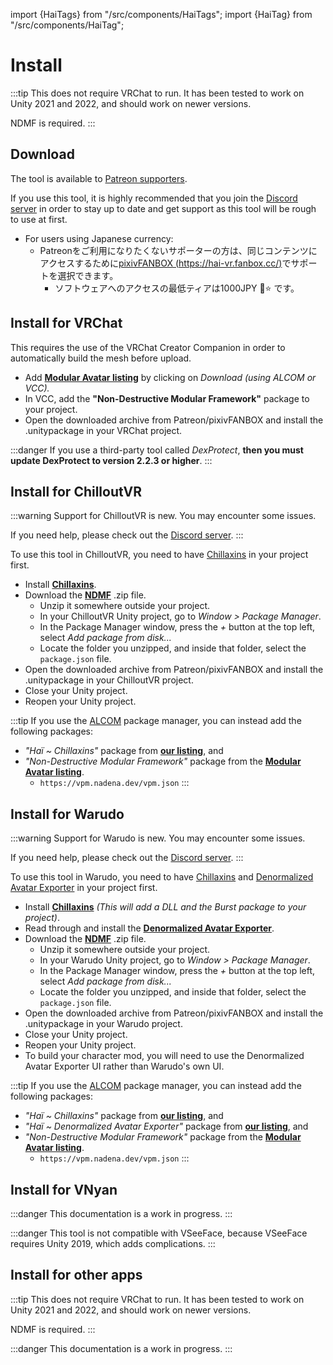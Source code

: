 ﻿---
sidebar_position: 1
---
import {HaiTags} from "/src/components/HaiTags";
import {HaiTag} from "/src/components/HaiTag";

# Install

:::tip
This does not require VRChat to run. It has been tested to work on Unity 2021 and 2022, and should work on newer versions.

NDMF is required.
:::

## Download

The tool is available to [Patreon supporters](https://www.patreon.com/vr_hai).

If you use this tool, it is highly recommended that you join the [Discord server](https://discord.com/invite/58fWAUTYF8) in order to stay up to date and get support as this tool will be rough to use at first.

- For users using Japanese currency:
    - Patreonをご利用になりたくないサポーターの方は、同じコンテンツにアクセスするために[pixivFANBOX (https://hai-vr.fanbox.cc/)](https://hai-vr.fanbox.cc/)でサポートを選択できます。
        - ソフトウェアへのアクセスの最低ティアは1000JPY 🌙⭐ です。

## Install for VRChat

<HaiTags>
<HaiTag requiresVRChat={true} />
</HaiTags>

This requires the use of the VRChat Creator Companion in order to automatically build the mesh before upload.

- Add **[Modular Avatar listing](https://modular-avatar.nadena.dev/)** by clicking on *Download (using ALCOM or VCC).*
- In VCC, add the **"Non-Destructive Modular Framework"** package to your project.
- Open the downloaded archive from Patreon/pixivFANBOX and install the .unitypackage in your VRChat project.

:::danger
If you use a third-party tool called *DexProtect*, **then you must update DexProtect to version 2.2.3 or higher**.
:::

## Install for ChilloutVR

<HaiTags>
<HaiTag requiresChilloutVR={true} />
</HaiTags>

:::warning
Support for ChilloutVR is new. You may encounter some issues.

If you need help, please check out the [Discord server](/docs/other/discord).
:::

To use this tool in ChilloutVR, you need to have [Chillaxins](/docs/products/chillaxins) in your project first.

[//]: # (You have two ways to install Chillaxins and Starmesh in a ChilloutVR project:)

[//]: # (- Either install files by hand, or)

[//]: # (- Use VCC or ALCOM. ALCOM is an open-source alternate implementation of VCC capabilities.)

[//]: # (:::tip)

[//]: # (The ALCOM and VCC package managers can be used in non-VRChat projects, which could be useful if you want to use liltoon,)

[//]: # (or other packages in non-VRChat projects.)

[//]: # ()
[//]: # (*If you're interested in using VCC, but you don't play VRChat, strongly consider using the [open-source version of VCC called ALCOM]&#40;/docs/products/vcc#alcom&#41;, which does not require you to create a VRChat account)

[//]: # (as part of their Materials License Agreement &#40;and therefore does not require you to accept the VRChat Terms of Use&#41;.*)

[//]: # (:::)

[//]: # (### Using files)

[//]: # ()
[//]: # (<HaiTags>)

[//]: # (<HaiTag requiresChilloutVR={true} />)

[//]: # (</HaiTags>)

- Install **[Chillaxins](/docs/products/chillaxins)**.
- Download the **[NDMF](https://github.com/bdunderscore/ndmf/releases/tag/1.4.1)** .zip file.
  - Unzip it somewhere outside your project.
  - In your ChilloutVR Unity project, go to *Window > Package Manager*.
  - In the Package Manager window, press the *+* button at the top left, select *Add package from disk...*
  - Locate the folder you unzipped, and inside that folder, select the `package.json` file.
- Open the downloaded archive from Patreon/pixivFANBOX and install the .unitypackage in your ChilloutVR project.
- Close your Unity project.
- Reopen your Unity project.

:::tip
If you use the [ALCOM](/docs/products/vcc) package manager, you can instead add the following packages:
- *"Haï ~ Chillaxins"* package from **[our listing](/docs/products/vcc)**, and
- *"Non-Destructive Modular Framework"* package from the **[Modular Avatar listing](https://modular-avatar.nadena.dev/)**.
  - `https://vpm.nadena.dev/vpm.json`
:::

[//]: # (### Using ALCOM/VCC)

[//]: # ()
[//]: # (<HaiTags>)

[//]: # (<HaiTag requiresChilloutVR={true} />)

[//]: # (</HaiTags>)

[//]: # ()
[//]: # (:::danger)

[//]: # (This documentation is a work in progress.)

[//]: # (:::)

[//]: # ()
[//]: # (You need to add **two** listings:)

[//]: # ()
[//]: # (- Add the Modular Avatar listing:)

[//]: # (  - If you use ALCOM, by adding `https://vpm.nadena.dev/vpm.json` in the VPM Repositories,)

[//]: # (  - If you use VCC, by going to **[Modular Avatar listing]&#40;https://modular-avatar.nadena.dev/&#41;** and then clicking on *Download &#40;using VCC&#41;.*)

[//]: # (- also **[install Haï~'s listing]&#40;/docs/products/vcc&#41;**.)

[//]: # ()
[//]: # (Then:)

[//]: # (- In ALCOM/VCC, add the **"Haï ~ Chillaxins"** package to your project.)

[//]: # (- In ALCOM/VCC, add the **"Non-Destructive Modular Framework"** package to your project.)

[//]: # (- Open the downloaded archive from Patreon/pixivFANBOX and install the .unitypackage in your ChilloutVR project.)

## Install for Warudo

<HaiTags>
<HaiTag compatibleWithWarudo={true} />
</HaiTags>

:::warning
Support for Warudo is new. You may encounter some issues.

If you need help, please check out the [Discord server](/docs/other/discord).
:::

To use this tool in Warudo, you need to have [Chillaxins](/docs/products/chillaxins) and [Denormalized Avatar Exporter](/docs/products/denormalized-avatar-exporter) in your project first.

- Install **[Chillaxins](/docs/products/chillaxins)** *(This will add a DLL and the Burst package to your project)*.
- Read through and install the **[Denormalized Avatar Exporter](/docs/products/denormalized-avatar-exporter)**.
- Download the **[NDMF](https://github.com/bdunderscore/ndmf/releases/tag/1.4.1)** .zip file.
  - Unzip it somewhere outside your project.
  - In your Warudo Unity project, go to *Window > Package Manager*.
  - In the Package Manager window, press the *+* button at the top left, select *Add package from disk...*
  - Locate the folder you unzipped, and inside that folder, select the `package.json` file.
- Open the downloaded archive from Patreon/pixivFANBOX and install the .unitypackage in your Warudo project.
- Close your Unity project.
- Reopen your Unity project.
- To build your character mod, you will need to use the Denormalized Avatar Exporter UI rather than Warudo's own UI.

:::tip
If you use the [ALCOM](/docs/products/vcc) package manager, you can instead add the following packages:
- *"Haï ~ Chillaxins"* package from **[our listing](/docs/products/vcc)**, and
- *"Haï ~ Denormalized Avatar Exporter"* package from **[our listing](/docs/products/vcc)**, and
- *"Non-Destructive Modular Framework"* package from the **[Modular Avatar listing](https://modular-avatar.nadena.dev/)**.
  - `https://vpm.nadena.dev/vpm.json`
:::

## Install for VNyan

<HaiTags>
<HaiTag compatibleWithVNyan={true} />
</HaiTags>

:::danger
This documentation is a work in progress.
:::

:::danger
This tool is not compatible with VSeeFace, because VSeeFace requires Unity 2019, which adds complications.
:::

## Install for other apps

<HaiTags>
<HaiTag isUniversal={true} />
</HaiTags>

:::tip
This does not require VRChat to run. It has been tested to work on Unity 2021 and 2022, and should work on newer versions.

NDMF is required.
:::

:::danger
This documentation is a work in progress.
:::
